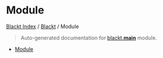 # Module

[Blackt Index](../README.md#blackt-index) /
[Blackt](./index.md#blackt) /
Module

> Auto-generated documentation for [blackt.__main__](../../../blackt/__main__.py) module.
- [Module](#module)

